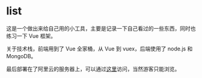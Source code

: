 # list

这是一个做出来给自己用的小工具，主要是记录一下自己看过的一些东西，同时也练习一下 Vue 框架。

关于技术栈，前端用到了 Vue 全家桶，从 Vue 到 vuex，后端使用了 node.js 和 MongoDB。

最后部署在了阿里云的服务器上，可以通过[这里](http://list.ovo7.cn)访问，当然游客只能浏览。
